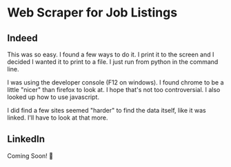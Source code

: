 # Web Scraper for Job Listings

## Indeed
This was so easy. 
I found a few ways to do it.
I print it to the screen and I decided I wanted it to print to a file. 
I just run from python in the command line. 

I was using the developer console (F12 on windows). 
I found chrome to be a little "nicer" than firefox to look at. I hope that's not too controversial. 
I also looked up how to use javascript. 

I did find a few sites seemed "harder" to find the data itself, like it was linked. I'll have to look at that more. 

## LinkedIn
Coming Soon! :hatching_chick:
